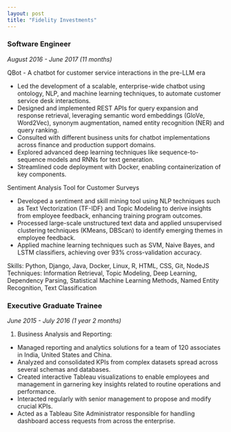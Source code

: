 ```yaml
---
layout: post
title: "Fidelity Investments"
---
```


### Software Engineer
*August 2016 - June 2017 (11 months)*

QBot - A chatbot for customer service interactions in the pre-LLM era

- Led the development of a scalable, enterprise-wide chatbot using ontology, NLP, and machine learning techniques, to automate customer service desk interactions.
- Designed and implemented REST APIs for query expansion and response retrieval, leveraging semantic word embeddings (GloVe, Word2Vec), synonym augmentation, named entity recognition (NER) and query ranking.
- Consulted with different business units for chatbot implementations across finance and production support domains.
- Explored advanced deep learning techniques like sequence-to-sequence models and RNNs for text generation.
- Streamlined code deployment with Docker, enabling containerization of key components.

Sentiment Analysis Tool for Customer Surveys

- Developed a sentiment and skill mining tool using NLP techniques such as Text Vectorization (TF-IDF) and Topic Modeling to derive insights from employee feedback, enhancing training program outcomes.
- Processed large-scale unstructured text data and applied unsupervised clustering techniques (KMeans, DBScan) to identify emerging themes in employee feedback.
- Applied machine learning techniques such as SVM, Naive Bayes, and LSTM classifiers, achieving over 93% cross-validation accuracy.

Skills: Python, Django, Java, Docker, Linux, R, HTML, CSS, Git, NodeJS
Techniques: Information Retrieval, Topic Modeling, Deep Learning, Dependency Parsing, Statistical Machine Learning Methods, Named Entity Recognition, Text Classification

### Executive Graduate Trainee
*June 2015 - July 2016 (1 year 2 months)*

1. Business Analysis and Reporting:
- Managed reporting and analytics solutions for a team of 120 associates in India, United States and China.
- Analyzed and consolidated KPIs from complex datasets spread across several schemas and databases.
- Created interactive Tableau visualizations to enable employees and management in garnering key insights related to routine operations and performance.
- Interacted regularly with senior management to propose and modify crucial KPIs.
- Acted as a Tableau Site Administrator responsible for handling dashboard access requests from across the enterprise.
